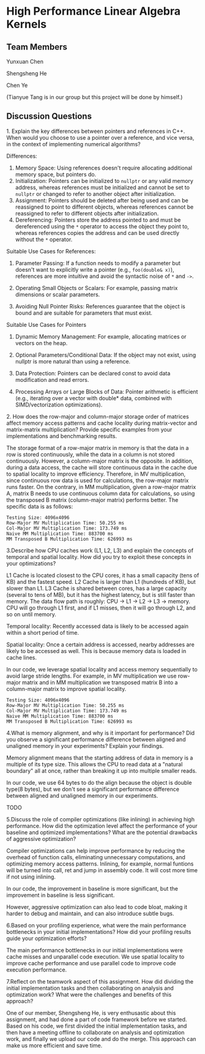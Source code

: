 # High Performance Linear Algebra Kernels

## Team Members

Yunxuan Chen

Shengsheng He

Chen Ye

(Tianyue Tang is in our group but this project will be done by himself.)

## Discussion Questions
$1.$ Explain the key differences between pointers and references in C++. When would you choose to use a pointer over a reference, and vice versa, in the context of implementing numerical algorithms?

Differences:
1. Memory Space: Using references doesn't require allocating additional memory space, but pointers do.
2. Initialization: Pointers can be initialized to `nullptr` or any valid memory address, whereas references must be initialized and cannot be set to `nullptr` or changed to refer to another object after initialization.
3. Assignment: Pointers should be deleted after being used and can be reassigned to point to different objects, whereas references cannot be reassigned to refer to different objects after initialization.
4. Dereferencing: Pointers store the address pointed to and must be dereferenced using the `*` operator to access the object they point to, whereas references copies the address and can be used directly without the `*` operator. 

Suitable Use Cases for References:

1. Parameter Passing: If a function needs to modify a parameter but doesn't want to explicitly write a pointer (e.g., `foo(double& x)`), references are more intuitive and avoid the syntactic noise of `*` and `->`.

2. Operating Small Objects or Scalars: For example, passing matrix dimensions or scalar parameters.

3. Avoiding Null Pointer Risks: References guarantee that the object is bound and are suitable for parameters that must exist.

Suitable Use Cases for Pointers

1. Dynamic Memory Management: For example, allocating matrices or vectors on the heap.

2. Optional Parameters/Conditional Data: If the object may not exist, using nullptr is more natural than using a reference.

3. Data Protection: Pointers can be declared const to avoid data modification and read errors.

4. Processing Arrays or Large Blocks of Data: Pointer arithmetic is efficient (e.g., iterating over a vector with double* data, combined with SIMD/vectorization optimizations).

$2.$ How does the row-major and column-major storage order of matrices affect memory access patterns and cache locality during matrix-vector and matrix-matrix multiplication? Provide specific examples from your implementations and benchmarking results.

The storage format of a row-major matrix in memory is that the data in a row is stored continuously, while the data in a column is not stored continuously. However, a column-major matrix is the opposite. In addition, during a data access, the cache will store continuous data in the cache due to spatial locality to improve efficiency. Therefore, in MV multiplication, since continuous row data is used for calculations, the row-major matrix runs faster. On the contrary, in MM multiplication, given a row-major matrix A, matrix B needs to use continuous column data for calculations, so using the transposed B matrix (column-major matrix) performs better. The specific data is as follows:

```
Testing Size: 4096x4096
Row-Major MV Multiplication Time: 50.255 ms
Col-Major MV Multiplication Time: 173.749 ms
Naive MM Multiplication Time: 883700 ms
MM Transposed B Multiplication Time: 626993 ms
```

$3.$Describe how CPU caches work (L1, L2, L3) and explain the concepts of temporal and spatial locality. How did you try to exploit these concepts in your optimizations?

L1 Cache is located closest to the CPU cores, it has a small capacity (tens of KB) and the fastest speed. L2 Cache is larger than L1 (hundreds of KB), but slower than L1. L3 Cache is shared between cores, has a large capacity (several to tens of MB), but it has the highest latency, but is still faster than memory. The data flow path is roughly: CPU → L1 → L2 → L3 → memory. CPU will go through L1 first, and if L1 misses, then it will go through L2, and so on until memory. 

Temporal locality: Recently accessed data is likely to be accessed again within a short period of time.

Spatial locality: Once a certain address is accessed, nearby addresses are likely to be accessed as well. This is because memory data is loaded in cache lines.

In our code, we leverage spatial locality and access memory sequentially to avoid large stride lengths. For example, in MV multiplication we use row-major matrix and in MM multiplication we transposed matrix B into a column-major matrix to improve spatial locality.

```
Testing Size: 4096x4096
Row-Major MV Multiplication Time: 50.255 ms
Col-Major MV Multiplication Time: 173.749 ms
Naive MM Multiplication Time: 883700 ms
MM Transposed B Multiplication Time: 626993 ms
```

$4.$What is memory alignment, and why is it important for performance? Did you observe a significant performance difference between aligned and unaligned memory in your experiments? Explain your findings.

Memory alignment means that the starting address of data in memory is a multiple of its type size. This allows the CPU to read data at a "natural boundary" all at once, rather than breaking it up into multiple smaller reads.

In our code, we use 64 bytes to do the align because the object is double type(8 bytes), but we don't see a significant performance difference between aligned and unaligned memory in our experiments.

TODO

$5.$Discuss the role of compiler optimizations (like inlining) in achieving high performance. How did the optimization level affect the performance of your baseline and optimized implementations? What are the potential drawbacks of aggressive optimization?

Compiler optimizations can help improve performance by reducing the overhead of function calls, eliminating unnecessary computations, and optimizing memory access patterns. Inlining, for example, normal funtions will be turned into call, ret and jump in assembly code. It will cost more time if not using inlining.

In our code, the improvement in baseline is more significant, but the improvement in baseline is less significant.

However, aggressive optimization can also lead to code bloat, making it harder to debug and maintain, and can also introduce subtle bugs.

$6.$Based on your profiling experience, what were the main performance bottlenecks in your initial implementations? How did your profiling results guide your optimization efforts?

The main performance bottlenecks in our initial implementations were cache misses and unparallel code execution. We use spatial locality to improve cache performance and use parallel code to improve code execution performance.

$7.$Reflect on the teamwork aspect of this assignment. How did dividing the initial implementation tasks and then collaborating on analysis and optimization work? What were the challenges and benefits of this approach?

One of our member, Shengsheng He, is very enthusastic about this assignment, and had done a part of code framework before we started. Based on his code, we first divided the initial implementation tasks, and then have a meeting offline to collaborate on analysis and optimization work, and finally we upload our code and do the merge. This approach can make us more efficient and save time.